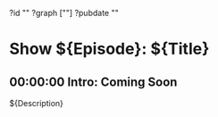 ?id ""
?graph [""]
?pubdate ""

# Show ${Episode}: ${Title}


## 00:00:00 Intro: Coming Soon

${Description}